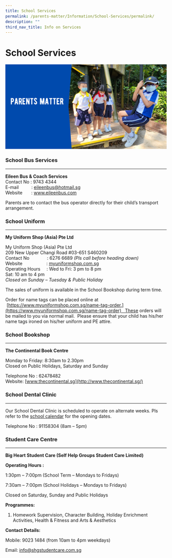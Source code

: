 ```yaml
---
title: School Services
permalink: /parents-matter/Information/School-Services/permalink/
description: ""
third_nav_title: Info on Services
---
```


School Services
===============
![](/images/Parents%20Matter.png)

### School Bus Services
-------------------

**Eileen Bus & Coach Services**  
Contact No : 9743 4344  
E-mail          : eileenbus@hotmail.sg  
Website       : www.eileenbus.com

Parents are to contact the bus operator directly for their child’s transport arrangement.

### School Uniform
--------------


**My Uniform Shop (Asia) Pte Ltd**

My Uniform Shop (Asia) Pte Ltd  
209 New Upper Changi Road #03-651 S460209  
Contact No              : 6276 6689 _(Pls call before heading down)_  
Website                   : [myuniformshop.com.sg](http://www.asencio.com.sg/)  
Operating Hours     : Wed to Fri: 3 pm to 8 pm  
Sat: 10 am to 4 pm  
_Closed on Sunday – Tuesday & Public Holiday_

The sales of uniform is available in the School Bookshop during term time.

Order for name tags can be placed online at  [https://www.myuniformshop.com.sg/name-tag-order.](https://www.myuniformshop.com.sg/name-tag-order)   These orders will be mailed to you via normal mail.  Please ensure that your child has his/her name tags ironed on his/her uniform and PE attire.

### School Bookshop
---------------

**The Continental Book Centre**

Monday to Friday: 8:30am to 2.30pm  
Closed on Public Holidays, Saturday and Sunday

Telephone No : 62478482  
Website: [www.thecontinental.sg](http://www.thecontinental.sg/)

### School Dental Clinic
--------------------

Our School Dental Clinic is scheduled to operate on alternate weeks. Pls refer to the [school calendar](/parents-matter/School-Calendar/permalink/) for the opening dates.

Telephone No : 91158304 (8am – 5pm)

### **Student Care Centre**
-----------------------

**Big Heart Student Care (Self Help Groups Student Care Limited)**

**Operating Hours :**

1:30pm – 7:00pm (School Term – Mondays to Fridays)

7:30am – 7:00pm (School Holidays – Mondays to Fridays)

Closed on Saturday, Sunday and Public Holidays

**Programmes:**

1) Homework Supervision, Character Building, Holiday Enrichment Activities, Health & Fitness and Arts & Aesthetics

**Contact Details:**

Mobile: 9023 1484 (from 10am to 4pm weekdays)

Email: [info@shgstudentcare.com.sg](mailto:info@shgstudentcare.com.sg)